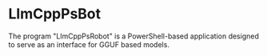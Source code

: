 # LlmCppPsBot
The program "LlmCppPsRobot" is a PowerShell-based application designed to serve as an interface for GGUF based models.
